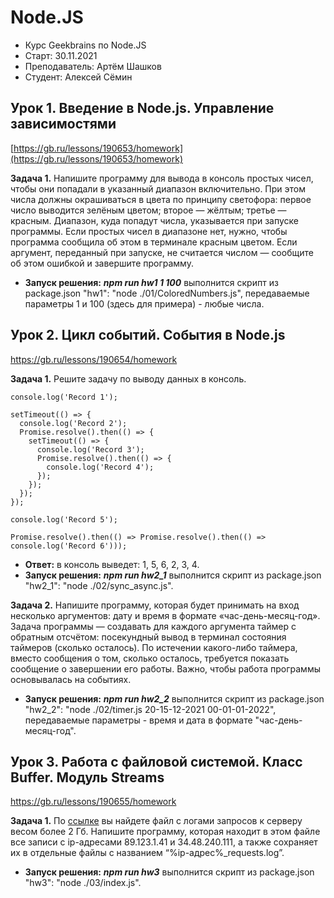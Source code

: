 # Node.JS
- Курс Geekbrains по Node.JS
- Старт: 30.11.2021
- Преподаватель: Артём Шашков
- Студент: Алексей Сёмин

## Урок 1. Введение в Node.js. Управление зависимостями
[https://gb.ru/lessons/190653/homework](https://gb.ru/lessons/190653/homework)

**Задача 1.** Напишите программу для вывода в консоль простых чисел, чтобы они попадали в указанный диапазон включительно. При этом числа должны окрашиваться в цвета по принципу светофора:
первое число выводится зелёным цветом;
второе — жёлтым;
третье — красным.
Диапазон, куда попадут числа, указывается при запуске программы.
Если простых чисел в диапазоне нет, нужно, чтобы программа сообщила об этом в терминале красным цветом.
Если аргумент, переданный при запуске, не считается числом — сообщите об этом ошибкой и завершите программу.
- **Запуск решения:**
_**npm run hw1 1 100**_ выполнится скрипт из package.json "hw1": "node ./01/ColoredNumbers.js", передаваемые параметры 1 и 100 (здесь для примера) - любые числа.

## Урок 2. Цикл событий. События в Node.js
[https://gb.ru/lessons/190654/homework
](https://gb.ru/lessons/190654/homework)

**Задача 1.** Решите задачу по выводу данных в консоль.
```
console.log('Record 1');

setTimeout(() => {
  console.log('Record 2');
  Promise.resolve().then(() => {
    setTimeout(() => {
      сonsole.log('Record 3');
      Promise.resolve().then(() => {
        console.log('Record 4');
      });       
    });
  });       
});

console.log('Record 5');

Promise.resolve().then(() => Promise.resolve().then(() => console.log('Record 6')));
```
- **Ответ:** в консоль выведет: 1, 5, 6, 2, 3, 4.
- **Запуск решения:**
  _**npm run hw2_1**_ выполнится скрипт из package.json "hw2_1": "node ./02/sync_async.js".

**Задача 2.** Напишите программу, которая будет принимать на вход несколько аргументов: дату и время в формате «час-день-месяц-год». Задача программы — создавать для каждого аргумента таймер с обратным отсчётом: посекундный вывод в терминал состояния таймеров (сколько осталось). По истечении какого-либо таймера, вместо сообщения о том, сколько осталось, требуется показать сообщение о завершении его работы. Важно, чтобы работа программы основывалась на событиях.
- **Запуск решения:**
  _**npm run hw2_2**_ выполнится скрипт из package.json "hw2_2": "node ./02/timer.js 20-15-12-2021 00-01-01-2022", передаваемые параметры - время и дата в формате "час-день-месяц-год".

## Урок 3. Работа с файловой системой. Класс Buffer. Модуль Streams
[https://gb.ru/lessons/190655/homework
](https://gb.ru/lessons/190655/homework)

**Задача 1.** По [ссылке](https://drive.google.com/file/d/1A8B0eDEagkO6XlpJAinsk8_9qQTsnVly/view) вы найдете файл с логами запросов к серверу весом более 2 Гб. Напишите программу, которая находит в этом файле все записи с ip-адресами 89.123.1.41 и 34.48.240.111, а также сохраняет их в отдельные файлы с названием “%ip-адрес%_requests.log”.
- **Запуск решения:**
  _**npm run hw3**_ выполнится скрипт из package.json "hw3": "node ./03/index.js".
